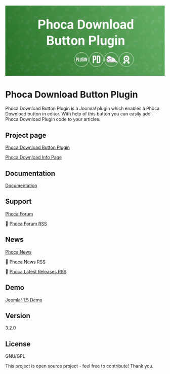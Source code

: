 



![Phoca Download Button Plugin](https://github.com/PhocaCz/PhocaDownloadButtonPlugin/blob/master/phocadownload.png)

# Phoca Download Button Plugin



Phoca Download Button Plugin is a Joomla! plugin which enables a Phoca Download button in editor. With help of this button you can easily add Phoca Download Plugin code to your articles.



## Project page

[Phoca Download Button Plugin](https://www.phoca.cz/phocadownload-button)

[Phoca Download Info Page](https://www.phoca.cz/project/phocadownload-joomla-download)



## Documentation

[Documentation](https://www.phoca.cz/documentation/category/58-phoca-download-button-plugin)





## Support

[Phoca Forum](https://www.phoca.cz/forum)

:bell: [Phoca Forum RSS](https://www.phoca.cz/forum/app.php/feed)



## News

[Phoca News](https://www.phoca.cz/news)

:bell: [Phoca News RSS](https://www.phoca.cz/news?format=feed&type=rss)

:bell: [Phoca Latest Releases RSS](https://www.phoca.cz/download/feed/111?format=feed&type=rss)



## Demo

[Joomla! 1.5 Demo](https://www.phoca.cz/demo/)



## Version

3.2.0



## License

GNU/GPL



This project is open source project - feel free to contribute! Thank you.
